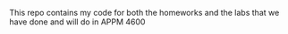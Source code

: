 This repo contains my code for both the homeworks and the labs that we have done and will do in APPM 4600
